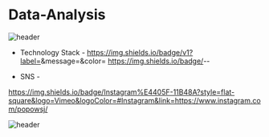 # Data-Analysis

![header](https://capsule-render.vercel.app/api?type=wave&color=gradient&height=150&section=header&Data-Analysis%20render&fontSize=45&animation=fadeIn)

- Technology Stack -
https://img.shields.io/badge/v1?label=<LABEL>&message=<Java>&color=<orange>
https://img.shields.io/badge/<LABEL>-<Java>-<orange>

- SNS -

https://img.shields.io/badge/Instagram%E4405F-11B48A?style=flat-square&logo=Vimeo&logoColor=#Instagram&link=https://www.instagram.com/popowsj/


![header](https://capsule-render.vercel.app/api?type=wave&color=gradient&height=150&section=footer&Data-Analysis%20render&fontSize=45&animation=fadeIn)
